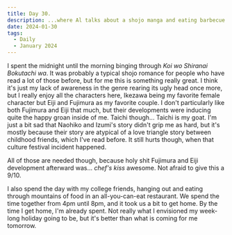 ```yaml
---
title: Day 30.
description: ...where Al talks about a shojo manga and eating barbecue.
date: 2024-01-30
tags: 
  - Daily
  - January 2024
---
```


I spent the midnight until the morning binging through *Koi wo Shiranai Bokutachi wa*. It was probably a typical shojo romance for people who have read a lot of those before, but for me this is something really great. I think it's just my lack of awareness in the genre rearing its ugly head once more, but I really enjoy all the characters here, Ikezawa being my favorite female character but Eiji and Fujimura as my favorite couple. I don't particularly like both Fujimura and Eiji that much, but their developments were inducing quite the happy groan inside of me. Taichi though... Taichi is my goat. I'm just a bit sad that Naohiko and Izumi's story didn't grip me as hard, but it's mostly because their story are atypical of a love triangle story between childhood friends, which I've read before. It still hurts though, when that culture festival incident happened.

All of those are needed though, because holy shit Fujimura and Eiji development afterward was... *chef's kiss* awesome. Not afraid to give this a 9/10.

I also spend the day with my college friends, hanging out and eating through mountains of food in an all-you-can-eat restaurant. We spend the time together from 4pm until 8pm, and it took us a bit to get home. By the time I get home, I'm already spent. Not really what I envisioned my week-long holiday going to be, but it's better than what is coming for me tomorrow.